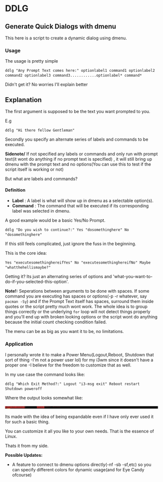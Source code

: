 # DDLG
## Generate Quick Dialogs with dmenu
This here is a script to create a dynamic dialog using dmenu.

### Usage

The usage is pretty simple

	ddlg "Any Prompt Text comes here:" optionlabel1 command1 optionlabel2 command2 optionlabel3 command3............optionlabel* command*

Didn't get it? No worries I'll explain better

## Explanation

The first argument is supposed to be the text you want prompted to you.

E.g

	ddlg "Hi there fellow Gentleman"

Secondly you specify an alternate series of labels and commands to be executed.

**Sidenote/**
If not specified any labels or commands and only run with prompt text(it wont do anything if no prompt text is specified) , it will still bring up dmenu with the prompt text and no options(You can use this to test if the script itself is working or not)

But what are labels and commands?

#### Definition

- **Label** : A label is what will show up in dmenu as a selectable option(s).
- **Command** : The command that will be executed if its corresponding label was selected in dmenu.

A good example would be a basic Yes/No Prompt.

	ddlg "Do you wish to continue?:" Yes "dosomethinghere" No "dosomethinghere"

If this still feels complicated, just ignore the fuss in the beginning.

This is the core idea:

	Yes "executesomethinghereifYes" No "executesomethinghereifNo" Maybe "whatthehellismaybe?"

Getting it? Its just an alternating series of options and 'what-you-want-to-do-if-you-selected-this-option'.


**Note!:** Seperations between arguments to be done with spaces. If some command you are executing has spaces or options(-p -r whatever, say `pacman -Sy`) and if the Prompt Text itself has spaces, surround them inside quotes or the script pretty much wont work. The whole idea is to group things correctly or the underlying `for` loop will not detect things properly and you'll end up with  broken looking options or the script wont do anything because the initial count checking condition failed.

The menu can be as big as you want it to be, no limitations.

### Application

I personally wrote it to make a Power Menu(Logout,Reboot, Shutdown that sort of thing -I'm not a power user lol) for my i3wm since it doesn't have a proper one -I believe for the freedom to customize that as well.

In my use case the command looks like:

	ddlg "Which Exit Method?:" Logout "i3-msg exit" Reboot restart Shutdown poweroff

Where the output looks somewhat like:

![power menu implementation](/screenshots/mypwrmenu.png)

Its made with the idea of being expandable even if I have only ever used it for such a basic thing.

You can customize it all you like to your own needs. That is the essence of Linux.

Thats it from my side.

**Possible Updates:**
 - A feature to connect to dmenu options directly(-nf -sb -sf,etc) so you can specify different colors for dynamic usage(and for Eye Candy ofcourse)

